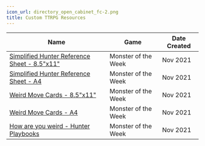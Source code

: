 ```yaml
---
icon_url: directory_open_cabinet_fc-2.png
title: Custom TTRPG Resources
---
```


|Name|Game|Date Created|
|----|----|------------|
|[Simplified Hunter Reference Sheet - 8.5"x11"](/media/motw/simplified-hunter-reference-sheet-8.5x11.pdf)|Monster of the Week|Nov 2021|
|[Simplified Hunter Reference Sheet - A4](/media/motw/simplified-hunter-reference-sheet-A4.pdf)|Monster of the Week|Nov 2021|
|[Weird Move Cards - 8.5"x11"](/media/motw/weird-move-cards-8.5x11.pdf)|Monster of the Week|Nov 2021|
|[Weird Move Cards - A4](/media/motw/weird-move-cards-A4.pdf)|Monster of the Week|Nov 2021|
|[How are you weird - Hunter Playbooks](/media/motw/how-are-you-weird-playbooks.pdf)|Monster of the Week|Nov 2021|

